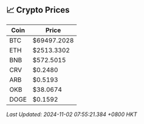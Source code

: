 ## 📈 Crypto Prices

| Coin | Price |
| ---- | ----- |
| BTC | $69497.2028 |
| ETH | $2513.3302 |
| BNB | $572.5015 |
| CRV | $0.2480 |
| ARB | $0.5193 |
| OKB | $38.0674 |
| DOGE | $0.1592 |

_Last Updated: 2024-11-02 07:55:21.384 +0800 HKT_